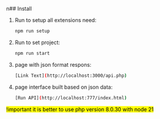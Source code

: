 n## Install

1. Run to setup all extensions need:
   ```bash
   npm run setup

2. Run to set project:
   ```bash
   npm run start

3. page with json format respons:
   ```bash
   [Link Text](http://localhost:3000/api.php)

4. page interface built based on json data:
   ```bash
   [Run API](http://localhost:777/index.html)

<mark>!important it is better to use php version 8.0.30 with node 21</mark>

